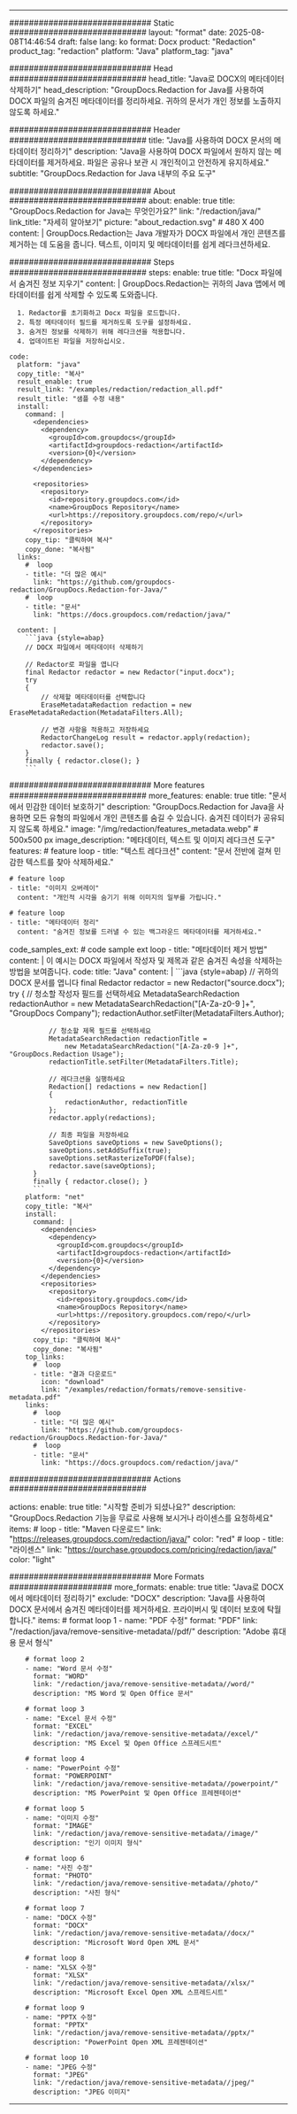 
---
############################# Static ############################
layout: "format"
date:  2025-08-08T14:46:54
draft: false
lang: ko
format: Docx
product: "Redaction"
product_tag: "redaction"
platform: "Java"
platform_tag: "java"

############################# Head ############################
head_title: "Java로 DOCX의 메타데이터 삭제하기"
head_description: "GroupDocs.Redaction for Java를 사용하여 DOCX 파일의 숨겨진 메타데이터를 정리하세요. 귀하의 문서가 개인 정보를 노출하지 않도록 하세요."

############################# Header ############################
title: "Java를 사용하여 DOCX 문서의 메타데이터 정리하기" 
description: "Java을 사용하여 DOCX 파일에서 원하지 않는 메타데이터를 제거하세요. 파일은 공유나 보관 시 개인적이고 안전하게 유지하세요."
subtitle: "GroupDocs.Redaction for Java 내부의 주요 도구" 

############################# About ############################
about:
    enable: true
    title: "GroupDocs.Redaction for Java는 무엇인가요?"
    link: "/redaction/java/"
    link_title: "자세히 알아보기"
    picture: "about_redaction.svg" # 480 X 400
    content: |
       GroupDocs.Redaction는 Java 개발자가 DOCX 파일에서 개인 콘텐츠를 제거하는 데 도움을 줍니다. 텍스트, 이미지 및 메타데이터를 쉽게 레다크션하세요.

############################# Steps ############################
steps:
    enable: true
    title: "Docx 파일에서 숨겨진 정보 지우기"
    content: |
      GroupDocs.Redaction는 귀하의 Java 앱에서 메타데이터를 쉽게 삭제할 수 있도록 도와줍니다.
      
      1. Redactor를 초기화하고 Docx 파일을 로드합니다.
      2. 특정 메타데이터 필드를 제거하도록 도구를 설정하세요.
      3. 숨겨진 정보를 삭제하기 위해 레다크션을 적용합니다.
      4. 업데이트된 파일을 저장하십시오.
   
    code:
      platform: "java"
      copy_title: "복사"
      result_enable: true
      result_link: "/examples/redaction/redaction_all.pdf"
      result_title: "샘플 수정 내용"
      install:
        command: |
          <dependencies>
            <dependency>
              <groupId>com.groupdocs</groupId>
              <artifactId>groupdocs-redaction</artifactId>
              <version>{0}</version>
            </dependency>
          </dependencies>

          <repositories>
            <repository>
              <id>repository.groupdocs.com</id>
              <name>GroupDocs Repository</name>
              <url>https://repository.groupdocs.com/repo/</url>
            </repository>
          </repositories>
        copy_tip: "클릭하여 복사"
        copy_done: "복사됨"
      links:
        #  loop
        - title: "더 많은 예시"
          link: "https://github.com/groupdocs-redaction/GroupDocs.Redaction-for-Java/"
        #  loop
        - title: "문서"
          link: "https://docs.groupdocs.com/redaction/java/"
          
      content: |
        ```java {style=abap}
        // DOCX 파일에서 메타데이터 삭제하기

        // Redactor로 파일을 엽니다
        final Redactor redactor = new Redactor("input.docx");
        try
        {
            // 삭제할 메타데이터를 선택합니다
            EraseMetadataRedaction redaction = new EraseMetadataRedaction(MetadataFilters.All);

            // 변경 사항을 적용하고 저장하세요
            RedactorChangeLog result = redactor.apply(redaction);
            redactor.save();
        }
        finally { redactor.close(); }
        ```            


############################# More features ############################
more_features:
  enable: true
  title: "문서에서 민감한 데이터 보호하기"
  description: "GroupDocs.Redaction for Java을 사용하면 모든 유형의 파일에서 개인 콘텐츠를 숨길 수 있습니다. 숨겨진 데이터가 공유되지 않도록 하세요."
  image: "/img/redaction/features_metadata.webp" # 500x500 px
  image_description: "메타데이터, 텍스트 및 이미지 레다크션 도구"
  features:
    # feature loop
    - title: "텍스트 레다크션"
      content: "문서 전반에 걸쳐 민감한 텍스트를 찾아 삭제하세요."

    # feature loop
    - title: "이미지 오버레이"
      content: "개인적 시각을 숨기기 위해 이미지의 일부를 가립니다."

    # feature loop
    - title: "메타데이터 정리"
      content: "숨겨진 정보를 드러낼 수 있는 백그라운드 메타데이터를 제거하세요."
      
  code_samples_ext:
    # code sample ext loop
    - title: "메타데이터 제거 방법"
      content: |
        이 예시는 DOCX 파일에서 작성자 및 제목과 같은 숨겨진 속성을 삭제하는 방법을 보여줍니다.
      code:
        title: "Java"
        content: |
          ```java {style=abap}
          //  귀하의 DOCX 문서를 엽니다
          final Redactor redactor = new Redactor("source.docx");
          try
          {
              // 청소할 작성자 필드를 선택하세요
              MetadataSearchRedaction redactionAuthor = 
                  new MetadataSearchRedaction("[A-Za-z0-9 ]+", "GroupDocs Company");
              redactionAuthor.setFilter(MetadataFilters.Author);

              // 청소할 제목 필드를 선택하세요
              MetadataSearchRedaction redactionTitle = 
                  new MetadataSearchRedaction("[A-Za-z0-9 ]+", "GroupDocs.Redaction Usage");
              redactionTitle.setFilter(MetadataFilters.Title);

              // 레다크션을 실행하세요
              Redaction[] redactions = new Redaction[]
              {
                  redactionAuthor, redactionTitle
              };
              redactor.apply(redactions);

              // 최종 파일을 저장하세요
              SaveOptions saveOptions = new SaveOptions();
              saveOptions.setAddSuffix(true);
              saveOptions.setRasterizeToPDF(false);
              redactor.save(saveOptions);
          }
          finally { redactor.close(); }
          ```
        platform: "net"
        copy_title: "복사"
        install:
          command: |
            <dependencies>
              <dependency>
                <groupId>com.groupdocs</groupId>
                <artifactId>groupdocs-redaction</artifactId>
                <version>{0}</version>
              </dependency>
            </dependencies>
            <repositories>
              <repository>
                <id>repository.groupdocs.com</id>
                <name>GroupDocs Repository</name>
                <url>https://repository.groupdocs.com/repo/</url>
              </repository>
            </repositories>
          copy_tip: "클릭하여 복사"
          copy_done: "복사됨"
        top_links:
          #  loop
          - title: "결과 다운로드"
            icon: "download"
            link: "/examples/redaction/formats/remove-sensitive-metadata.pdf"
        links:
          #  loop
          - title: "더 많은 예시"
            link: "https://github.com/groupdocs-redaction/GroupDocs.Redaction-for-Java/"
          #  loop
          - title: "문서"
            link: "https://docs.groupdocs.com/redaction/java/"


############################# Actions ############################

actions:
  enable: true
  title: "시작할 준비가 되셨나요?"
  description: "GroupDocs.Redaction 기능을 무료로 사용해 보시거나 라이센스를 요청하세요"
  items:
    #  loop
    - title: "Maven 다운로드"
      link: "https://releases.groupdocs.com/redaction/java/"
      color: "red"
        #  loop
    - title: "라이센스"
      link: "https://purchase.groupdocs.com/pricing/redaction/java/"
      color: "light"


############################# More Formats #####################
more_formats:
    enable: true
    title: "Java로 DOCX에서 메타데이터 정리하기"
    exclude: "DOCX"
    description: "Java를 사용하여 DOCX 문서에서 숨겨진 메타데이터를 제거하세요. 프라이버시 및 데이터 보호에 탁월합니다."
    items: 
        # format loop 1
        - name: "PDF 수정"
          format: "PDF"
          link: "/redaction/java/remove-sensitive-metadata//pdf/"
          description: "Adobe 휴대용 문서 형식"

        # format loop 2
        - name: "Word 문서 수정"
          format: "WORD"
          link: "/redaction/java/remove-sensitive-metadata//word/"
          description: "MS Word 및 Open Office 문서"
          
        # format loop 3
        - name: "Excel 문서 수정"
          format: "EXCEL"
          link: "/redaction/java/remove-sensitive-metadata//excel/"
          description: "MS Excel 및 Open Office 스프레드시트"

        # format loop 4
        - name: "PowerPoint 수정"
          format: "POWERPOINT"
          link: "/redaction/java/remove-sensitive-metadata//powerpoint/"
          description: "MS PowerPoint 및 Open Office 프레젠테이션"

        # format loop 5
        - name: "이미지 수정"
          format: "IMAGE"
          link: "/redaction/java/remove-sensitive-metadata//image/"
          description: "인기 이미지 형식"

        # format loop 6
        - name: "사진 수정"
          format: "PHOTO"
          link: "/redaction/java/remove-sensitive-metadata//photo/"
          description: "사진 형식"

        # format loop 7
        - name: "DOCX 수정"
          format: "DOCX"
          link: "/redaction/java/remove-sensitive-metadata//docx/"
          description: "Microsoft Word Open XML 문서"
          
        # format loop 8
        - name: "XLSX 수정"
          format: "XLSX"
          link: "/redaction/java/remove-sensitive-metadata//xlsx/"
          description: "Microsoft Excel Open XML 스프레드시트"
          
        # format loop 9
        - name: "PPTX 수정"
          format: "PPTX"
          link: "/redaction/java/remove-sensitive-metadata//pptx/"
          description: "PowerPoint Open XML 프레젠테이션"

        # format loop 10
        - name: "JPEG 수정"
          format: "JPEG"
          link: "/redaction/java/remove-sensitive-metadata//jpeg/"
          description: "JPEG 이미지"


---